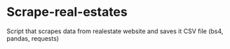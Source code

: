 # Scrape-real-estates
Script that scrapes data from realestate website and saves it CSV file (bs4, pandas, requests)
